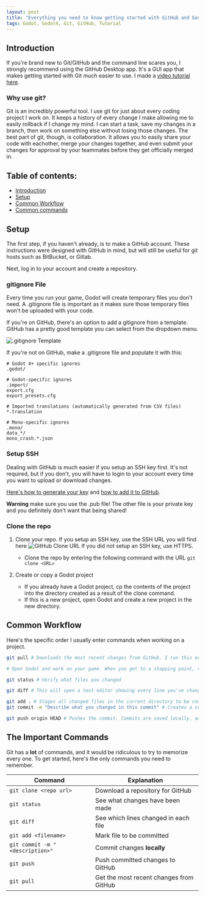```yaml
---
layout: post
title: "Everything you need to know getting started with GitHub and Godot"
tags: Godot, Godot4, Git, GitHub, Tutorial
---
```


## Introduction
If you're brand new to Git/GitHub and the command line scares you, I strongly recommend using the GitHub Desktop app. It's a GUI app that makes getting started with Git much easier to use. I made a [video tutorial here](https://www.youtube.com/watch?v=8UrZGJQq5cE&t=2s).

### Why use git?
Git is an incredibly powerful tool. I use git for just about every coding project I work on. It keeps a history of every change I make allowing me to easily rollback if I change my mind. I can start a task, save my changes in a branch, then work on something else without losing those changes. The best part of git, though, is collaboration. It allows you to easily share your code with eachother, merge your changes together, and even submit your changes for approval by your teammates before they get officially merged in.


 ## Table of contents:
 - [Introduction](#introduction)
 - [Setup](#setup)
 - [Common Workflow](#common-workflow)
 - [Common commands](#common-commands)

## Setup
The first step, if you haven't already, is to make a GitHub account. These instructions were designed with GitHub in mind, but will still be useful for git hosts such as BitBucket, or Gitlab.

Next, log in to your account and create a repository.

### gitignore File
Every time you run your game, Godot will create temporary files you don't need. A .gitignore file is important as it makes sure those temporary files won't be uploaded with your code.

If you're on GitHub, there's an option to add a gitignore from a template. GitHub has a pretty good template you can select from the dropdown menu.

![.gitignore Template]({{site.baseurl}}/_images/GitHub-.gitignore-Template.png)

If you're not on GitHub, make a .gitignore file and populate it with this:
```
# Godot 4+ specific ignores
.godot/

# Godot-specific ignores
.import/
export.cfg
export_presets.cfg

# Imported translations (automatically generated from CSV files)
*.translation

# Mono-specific ignores
.mono/
data_*/
mono_crash.*.json

```

### Setup SSH
Dealing with GitHub is much easier if you setup an SSH key first. It's not required, but if you don't, you will have to login to your account every time you want to upload or download changes.

 [Here's how to generate your key](https://docs.github.com/en/authentication/connecting-to-github-with-ssh/generating-a-new-ssh-key-and-adding-it-to-the-ssh-agent) and [how to add it to GitHub](https://docs.github.com/en/authentication/connecting-to-github-with-ssh/adding-a-new-ssh-key-to-your-github-account).

**Warning** make sure you use the .pub file! The other file is your private key and you definitely don't want that being shared!

### Clone the repo
1. Clone your repo. If you setup an SSH key, use the SSH URL you will find here
![GitHub Clone URL]({{site.baseurl}}/_images/GitHubCloneURL.png)
 If you did not setup an SSH key, use HTTPS.

    * Clone the repo by entering the following command with the URL `git clone <URL>`
2. Create or copy a Godot project 
    * If you already have a Godot project, cp the contents of the project into the directory created as a result of the clone command.
    * If this is a new project, open Godot and create a new project in the new directory.

## Common Workflow
Here's the specific order I usually enter commands when working on a project.

```sh
git pull # Downloads the most recent changes from GitHub. I run this every time I start working just in case I forgot I pushed from a different computer or one of my teammates pushed changes

# Open Godot and work on your game. When you get to a stopping point, continue to the next command.

git status # Verify what files you changed

git diff # This will open a text editor showing every line you've changed. Lines you've added show in green and lines you've deleted show in red

git add . # Stages all changed files in the current directory to be commited
git commit -m "Describe what you changed in this commit" # Creates a commit. Your commit history is essentially a changelog of every change you've made. Best practice is to write a clear, but short description of what you changed.

git push origin HEAD # Pushes the commit. Commits are saved locally, and will not be uploaded to GitHub until you push them
```

## The Important Commands
Git has a **lot** of commands, and it would be ridiculous to try to memorize every one. To get started, here's the only commands you need to remember.

| Command | Explanation |
| -------- | ------- |
| `git clone <repo url>` | Download a repository for GitHub |
| `git status` | See what changes have been made |
| `git diff` | See which lines changed in each file |
| `git add <filename>` | Mark file to be committed  |
| `git commit -m "<description>"` | Commit changes **locally** |
| `git push` | Push committed changes to GitHub |
| `git pull` | Get the most recent changes from GitHub |


